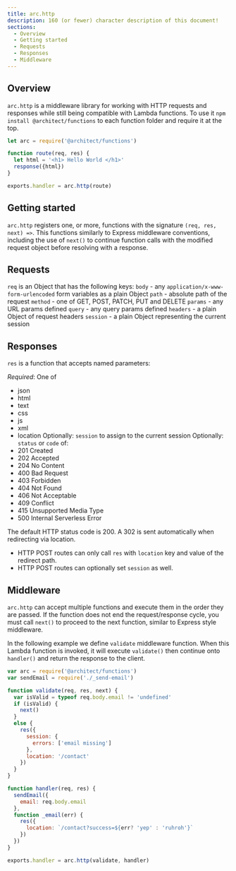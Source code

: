 ```yaml
---
title: arc.http
description: 160 (or fewer) character description of this document!
sections:
  - Overview
  - Getting started
  - Requests
  - Responses
  - Middleware
---
```


## Overview

`arc.http` is a middleware library for working with HTTP requests and responses while still being compatible with Lambda functions. To use it `npm install @architect/functions` to each function folder and require it at the top. 

```js
let arc = require('@architect/functions')

function route(req, res) {
  let html = '<h1> Hello World </h1>'
  response({html})
} 

exports.handler = arc.http(route)
```

## Getting started

`arc.http` registers one, or more, functions with the signature `(req, res, next) =>`. This functions similarly to Express middleware conventions, including the use of `next()` to continue function calls with the modified request object before resolving with a response. 

## Requests

`req` is an Object that has the following keys: 
`body` - any `application/x-www-form-urlencoded` form variables as a plain Object
`path` - absolute path of the request
`method` - one of GET, POST, PATCH, PUT and DELETE
`params` - any URL params defined
`query` - any query params defined
`headers` - a plain Object of request headers
`session` - a plain Object representing the current session


## Responses

`res` is a function that accepts named parameters: 

*Required*: One of 
- json
- html 
- text
- css
- js
- xml
- location
Optionally: `session` to assign to the current session
Optionally: `status` or `code` of: 
- 201 Created
- 202 Accepted
- 204 No Content
- 400 Bad Request
- 403 Forbidden
- 404 Not Found
- 406 Not Acceptable
- 409 Conflict
- 415 Unsupported Media Type
- 500 Internal Serverless Error

The default HTTP status code is 200. A 302 is sent automatically when redirecting via location.

- HTTP POST routes can only call `res` with `location` key and value of the redirect path.
- HTTP POST routes can optionally set `session` as well.

## Middleware

`arc.http` can accept multiple functions and execute them in the order they are passed. If the function does not end the request/response cycle, you must call `next()` to proceed to the next function, similar to Express style middleware. 

In the following example we define `validate` middleware function. When this Lambda function is invoked, it will execute `validate()` then continue onto `handler()` and return the response to the client. 
```js
var arc = require('@architect/functions')
var sendEmail = require('./_send-email')

function validate(req, res, next) {
  var isValid = typeof req.body.email != 'undefined'
  if (isValid) {
    next()
  }
  else {
    res({
      session: {
        errors: ['email missing']
      },
      location: '/contact'
    })
  }
}

function handler(req, res) {
  sendEmail({
    email: req.body.email
  },
  function _email(err) {
    res({
      location: `/contact?success=${err? 'yep' : 'ruhroh'}`
    })
  })
}

exports.handler = arc.http(validate, handler)
```